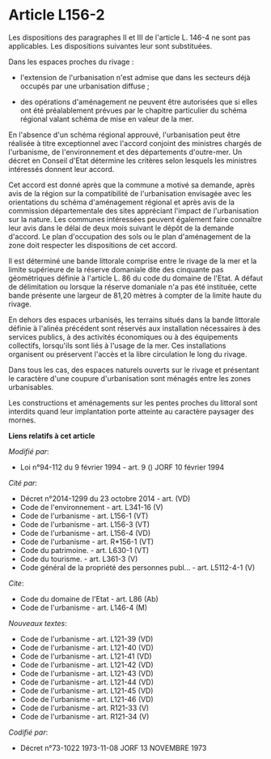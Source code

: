 # Article L156-2

Les dispositions des paragraphes II et III de l'article L. 146-4 ne sont pas applicables. Les dispositions suivantes leur
sont substituées.

Dans les espaces proches du rivage :

- l'extension de l'urbanisation n'est admise que dans les secteurs déjà occupés par une urbanisation diffuse ;

- des opérations d'aménagement ne peuvent être autorisées que si elles ont été préalablement prévues par le chapitre
particulier du schéma régional valant schéma de mise en valeur de la mer.

En l'absence d'un schéma régional approuvé, l'urbanisation peut être réalisée à titre exceptionnel avec l'accord conjoint des
ministres chargés de l'urbanisme, de l'environnement et des départements d'outre-mer. Un décret en Conseil d'Etat détermine
les critères selon lesquels les ministres intéressés donnent leur accord.

Cet accord est donné après que la commune a motivé sa demande, après avis de la région sur la compatibilité de l'urbanisation
envisagée avec les orientations du schéma d'aménagement régional et après avis de la commission départementale des sites
appréciant l'impact de l'urbanisation sur la nature. Les communes intéressées peuvent également faire connaître leur avis
dans le délai de deux mois suivant le dépôt de la demande d'accord. Le plan d'occupation des sols ou le plan d'aménagement de
la zone doit respecter les dispositions de cet accord.

Il est déterminé une bande littorale comprise entre le rivage de la mer et la limite supérieure de la réserve domaniale dite
des cinquante pas géométriques définie à l'article L. 86 du code du domaine de l'Etat. A défaut de délimitation ou lorsque la
réserve domaniale n'a pas été instituée, cette bande présente une largeur de 81,20 mètres à compter de la limite haute du
rivage.

En dehors des espaces urbanisés, les terrains situés dans la bande littorale définie à l'alinéa précédent sont réservés aux
installation nécessaires à des services publics, à des activités économiques ou à des équipements collectifs, lorsqu'ils sont
liés à l'usage de la mer. Ces installations organisent ou préservent l'accès et la libre circulation le long du rivage.

Dans tous les cas, des espaces naturels ouverts sur le rivage et présentant le caractère d'une coupure d'urbanisation sont
ménagés entre les zones urbanisables.

Les constructions et aménagements sur les pentes proches du littoral sont interdits quand leur implantation porte atteinte au
caractère paysager des mornes.

**Liens relatifs à cet article**

_Modifié par_:

  - Loi n°94-112 du 9 février 1994 - art. 9 () JORF 10 février 1994

_Cité par_:

  - Décret n°2014-1299 du 23 octobre 2014 - art. (VD)
  - Code de l'environnement - art. L341-16 (V)
  - Code de l'urbanisme - art. L156-1 (VT)
  - Code de l'urbanisme - art. L156-3 (VT)
  - Code de l'urbanisme - art. L156-4 (VD)
  - Code de l'urbanisme - art. R*156-1 (VT)
  - Code du patrimoine. - art. L630-1 (VT)
  - Code du tourisme. - art. L361-3 (V)
  - Code général de la propriété des personnes publ... - art. L5112-4-1 (V)

_Cite_:

  - Code du domaine de l'Etat - art. L86 (Ab)
  - Code de l'urbanisme - art. L146-4 (M)

_Nouveaux textes_:

  - Code de l'urbanisme - art. L121-39 (VD)
  - Code de l'urbanisme - art. L121-40 (VD)
  - Code de l'urbanisme - art. L121-41 (VD)
  - Code de l'urbanisme - art. L121-42 (VD)
  - Code de l'urbanisme - art. L121-43 (VD)
  - Code de l'urbanisme - art. L121-44 (VD)
  - Code de l'urbanisme - art. L121-45 (VD)
  - Code de l'urbanisme - art. L121-46 (VD)
  - Code de l'urbanisme - art. R121-33 (V)
  - Code de l'urbanisme - art. R121-34 (V)

_Codifié par_:

  - Décret n°73-1022 1973-11-08 JORF 13 NOVEMBRE 1973
